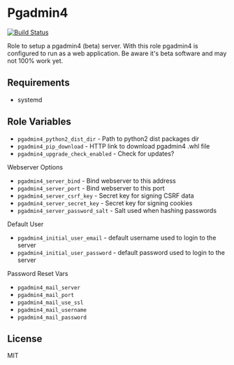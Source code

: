 Pgadmin4
=========
 
[![Build Status](https://travis-ci.org/openearth-stack/pgadmin4.svg?branch=master)](https://travis-ci.org/openearth-stack/pgadmin4)

Role to setup a pgadmin4 (beta) server. With this role pgadmin4 is configured to run as a web
application. Be aware it's beta software and may not 100% work yet.

Requirements
------------

- systemd

Role Variables
--------------

- `pgadmin4_python2_dist_dir` - Path to python2 dist packages dir
- `pgadmin4_pip_download` - HTTP link to download pgadmin4 .whl file
- `pgadmin4_upgrade_check_enabled` - Check for updates?

Webserver Options

- `pgadmin4_server_bind` - Bind webserver to this address
- `pgadmin4_server_port` - Bind webserver to this port
- `pgadmin4_server_csrf_key` - Secret key for signing CSRF data
- `pgadmin4_server_secret_key` - Secret key for signing cookies
- `pgadmin4_server_password_salt` - Salt used when hashing passwords

Default User

- `pgadmin4_initial_user_email` - default username used to login to the server
- `pgadmin4_initial_user_password` - default password used to login to the server

Password Reset Vars

- `pgadmin4_mail_server`
- `pgadmin4_mail_port`
- `pgadmin4_mail_use_ssl`
- `pgadmin4_mail_username`
- `pgadmin4_mail_password`


License
-------

MIT
